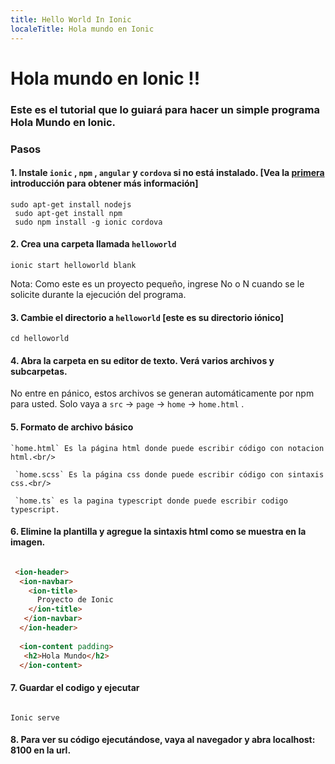 ```yaml
---
title: Hello World In Ionic 
localeTitle: Hola mundo en Ionic
---
```

# Hola mundo en Ionic !!

### Este es el tutorial que lo guiará para hacer un simple programa Hola Mundo en Ionic.

### Pasos

#### 1\. Instale `ionic` , `npm` , `angular` y `cordova` si no está instalado. \[Vea la [primera](https://guide.freecodecamp.org/ionic) introducción para obtener más información\]

```shell
sudo apt-get install nodejs 
 sudo apt-get install npm 
 sudo npm install -g ionic cordova 
```

#### 2\. Crea una carpeta llamada `helloworld`

```shell
ionic start helloworld blank 
```

Nota: Como este es un proyecto pequeño, ingrese No o N cuando se le solicite durante la ejecución del programa.

#### 3\. Cambie el directorio a `helloworld` \[este es su directorio iónico\]

```shell
cd helloworld 
```

#### 4\. Abra la carpeta en su editor de texto. Verá varios archivos y subcarpetas.

No entre en pánico, estos archivos se generan automáticamente por npm para usted. Solo vaya a `src` -> `page` -> `home` -> `home.html` .

#### 5\. Formato de archivo básico
```
`home.html` Es la página html donde puede escribir código con notacion html.<br/> 
 
 `home.scss` Es la página css donde puede escribir código con sintaxis css.<br/> 
 
 `home.ts` es la pagina typescript donde puede escribir codigo typescript. 
```

#### 6\. Elimine la plantilla y agregue la sintaxis html como se muestra en la imagen.

```html

 <ion-header> 
  <ion-navbar> 
    <ion-title> 
      Proyecto de Ionic 
    </ion-title> 
   </ion-navbar> 
  </ion-header> 
 
  <ion-content padding> 
   <h2>Hola Mundo</h2> 
  </ion-content> 
 ``` 
 
 
 #### 7. Guardar el codigo y ejecutar
```shell

Ionic serve
```

#### 8\. Para ver su código ejecutándose, vaya al navegador y abra localhost: 8100 en la url.
